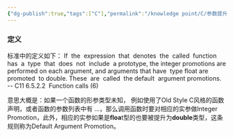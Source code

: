 ```yaml
---
{"dg-publish":true,"tags":["C"],"permalink":"/knowledge point/C/参数提升/","dgPassFrontmatter":true}
---
```


### 定义
标准中的定义如下：
	If  the  expression  that  denotes  the  called  function  has  a  type  that  does  not  include  a prototype, the integer promotions are performed on each argument, and arguments that have  type float are  promoted  to double. These  are  called  the default  argument promotions.  -- C11 6.5.2.2  Function calls (6)
	
意思大概是：如果一个函数的形参类型未知， 例如使用了Old Style C风格的函数声明，或者函数的参数列表中有 ...，那么调用函数时要对相应的实参做Integer Promotion，此外，相应的实参如果是**floa**t型的也要被提升为**double**类型，这条规则称为Default Argument Promotion。

